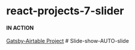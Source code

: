 # react-projects-7-slider

#### IN ACTION

[Gatsby-Airtable Project](https://gatsby-airtable-design-project.netlify.app/)
#   S l i d e - s h o w - A U T O - s l i d e  
 